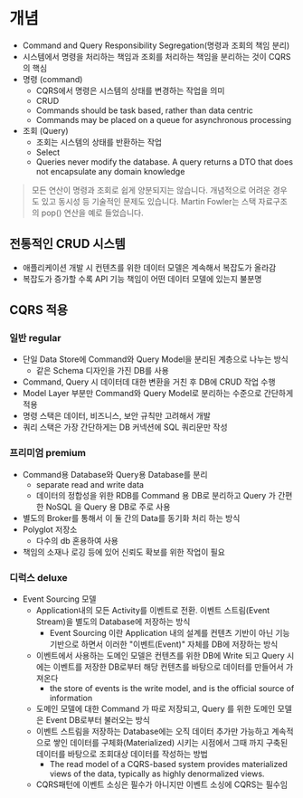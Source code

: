 # 개념

- Command and Query Responsibility Segregation(명령과 조회의 책임 분리)
- 시스템에서 명령을 처리하는 책임과 조회를 처리하는 책임을 분리하는 것이 CQRS의 핵심
- 명령 (command)
  - CQRS에서 명령은 시스템의 상태를 변경하는 작업을 의미
  - CRUD
  - Commands should be task based, rather than data centric
  - Commands may be placed on a queue for asynchronous processing
- 조회 (Query)
  - 조회는 시스템의 상태를 반환하는 작업
  - Select
  - Queries never modify the database. A query returns a DTO that does not encapsulate any domain knowledge

> 모든 연산이 명령과 조회로 쉽게 양분되지는 않습니다. 개념적으로 어려운 경우도 있고 동시성 등 기술적인 문제도 있습니다. Martin Fowler는 스택 자료구조의 pop() 연산을 예로 들었습니다.

## 전통적인 CRUD 시스템

- 애플리케이션 개발 시 컨텐츠를 위한 데이터 모델은 계속해서 복잡도가 올라감
- 복잡도가 증가할 수록 API 기능 책임이 어떤 데이터 모델에 있는지 불분명

## CQRS 적용

### 일반 regular

- 단일 Data Store에 Command와 Query Model을 분리된 계층으로 나누는 방식
  - 같은 Schema 디자인을 가진 DB를 사용
- Command, Query 시 데이터데 대한 변환을 거친 후 DB에 CRUD 작업 수행
- Model Layer 부분만 Command와 Query Model로 분리하는 수준으로 간단하게 적용
- 명령 스택은 데이터, 비즈니스, 보안 규칙만 고려해서 개발
- 쿼리 스택은 가장 간단하게는 DB 커넥션에 SQL 쿼리문만 작성

### 프리미엄 premium

- Command용 Database와 Query용 Database를 분리
  - separate read and write data
  - 데이터의 정합성을 위한 RDB를 Command 용 DB로 분리하고 Query 가 간편한 NoSQL 을 Query 용 DB로 주로 사용
- 별도의 Broker를 통해서 이 둘 간의 Data를 동기화 처리 하는 방식
- Polyglot 저장소
  - 다수의 db 혼용하여 사용
- 책임의 소재나 로깅 등에 있어 신뢰도 확보를 위한 작업이 필요

### 디럭스 deluxe

- Event Sourcing 모델
  - Application내의 모든 Activity를 이벤트로 전환. 이벤트 스트림(Event Stream)을 별도의 Database에 저장하는 방식
    - Event Sourcing 이란 Application 내의 설계를 컨텐츠 기반이 아닌 기능 기반으로 하면서 이러한 "이벤트(Event)" 자체를 DB에 저장하는 방식
  - 이벤트에서 사용하는 도메인 모델은 컨텐츠를 위한 DB에 Write 되고 Query 시에는 이벤트를 저장한 DB로부터 해당 컨텐츠를 바탕으로 데이터를 만들어서 가져온다
    - the store of events is the write model, and is the official source of information
  - 도메인 모델에 대한 Command 가 따로 저장되고, Query 를 위한 도메인 모델은 Event DB로부터 불러오는 방식
  - 이벤트 스트림을 저장하는 Database에는 오직 데이터 추가만 가능하고 계속적으로 쌓인 데이터를 구체화(Materialized) 시키는 시점에서 그때 까지 구축된 데이터를 바탕으로 조회대상 데이터를 작성하는 방법
    - The read model of a CQRS-based system provides materialized views of the data, typically as highly denormalized views.
  - CQRS패턴에 이벤트 소싱은 필수가 아니지만 이벤트 소싱에 CQRS는 필수임

